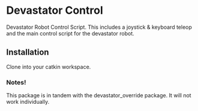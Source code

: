 # Devastator Control

Devastator Robot Control Script. This includes a joystick & keyboard teleop and the main control script for the devastator robot.

## Installation
Clone into your catkin workspace.

### Notes!
This package is in tandem with the devastator_override package. It will not work individually.
